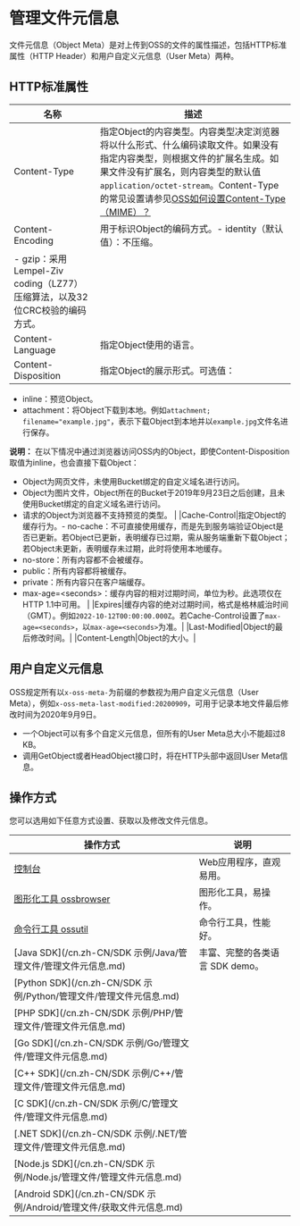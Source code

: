 # 管理文件元信息

文件元信息（Object Meta）是对上传到OSS的文件的属性描述，包括HTTP标准属性（HTTP Header）和用户自定义元信息（User Meta）两种。

## HTTP标准属性

|名称|描述|
|--|--|
|Content-Type|指定Object的内容类型。内容类型决定浏览器将以什么形式、什么编码读取文件。如果没有指定内容类型，则根据文件的扩展名生成。如果文件没有扩展名，则内容类型的默认值`application/octet-stream`。Content-Type的常见设置请参见[OSS如何设置Content-Type（MIME）？](https://help.aliyun.com/knowledge_detail/39522.html)|
|Content-Encoding|用于标识Object的编码方式。-   identity（默认值）：不压缩。
-   gzip：采用Lempel-Ziv coding（LZ77） 压缩算法，以及32位CRC校验的编码方式。 |
|Content-Language|指定Object使用的语言。|
|Content-Disposition|指定Object的展示形式。可选值：

-   inline：预览Object。
-   attachment：将Object下载到本地。例如`attachment; filename="example.jpg"`，表示下载Object到本地并以`example.jpg`文件名进行保存。

**说明：** 在以下情况中通过浏览器访问OSS内的Object，即使Content-Disposition取值为inline，也会直接下载Object：

-   Object为网页文件，未使用Bucket绑定的自定义域名进行访问。
-   Object为图片文件，Object所在的Bucket于2019年9月23日之后创建，且未使用Bucket绑定的自定义域名进行访问。
-   请求的Object为浏览器不支持预览的类型。 |
|Cache-Control|指定Object的缓存行为。-   no-cache：不可直接使用缓存，而是先到服务端验证Object是否已更新。若Object已更新，表明缓存已过期，需从服务端重新下载Object；若Object未更新，表明缓存未过期，此时将使用本地缓存。
-   no-store：所有内容都不会被缓存。
-   public：所有内容都将被缓存。
-   private：所有内容只在客户端缓存。
-   max-age=<seconds\>：缓存内容的相对过期时间，单位为秒。此选项仅在HTTP 1.1中可用。 |
|Expires|缓存内容的绝对过期时间，格式是格林威治时间（GMT）。例如`2022-10-12T00:00:00.000Z`。若Cache-Control设置了`max-age=<seconds>`，以`max-age=<seconds>`为准。|
|Last-Modified|Object的最后修改时间。|
|Content-Length|Object的大小。|

## 用户自定义元信息

OSS规定所有以`x-oss-meta-`为前缀的参数视为用户自定义元信息（User Meta），例如`x-oss-meta-last-modified:20200909`，可用于记录本地文件最后修改时间为2020年9月9日。

-   一个Object可以有多个自定义元信息，但所有的User Meta总大小不能超过8 KB。
-   调用GetObject或者HeadObject接口时，将在HTTP头部中返回User Meta信息。

## 操作方式

您可以选用如下任意方式设置、获取以及修改文件元信息。

|操作方式|说明|
|----|--|
|[控制台](/cn.zh-CN/控制台用户指南/文件管理/设置文件HTTP头.md)|Web应用程序，直观易用。|
|[图形化工具 ossbrowser](/cn.zh-CN/常用工具/图形化管理工具ossbrowser/快速开始.md)|图形化工具，易操作。|
|[命令行工具 ossutil](/cn.zh-CN/常用工具/命令行工具ossutil/常用命令/set-meta.md)|命令行工具，性能好。|
|[Java SDK](/cn.zh-CN/SDK 示例/Java/管理文件/管理文件元信息.md)|丰富、完整的各类语言 SDK demo。|
|[Python SDK](/cn.zh-CN/SDK 示例/Python/管理文件/管理文件元信息.md)|
|[PHP SDK](/cn.zh-CN/SDK 示例/PHP/管理文件/管理文件元信息.md)|
|[Go SDK](/cn.zh-CN/SDK 示例/Go/管理文件/管理文件元信息.md)|
|[C++ SDK](/cn.zh-CN/SDK 示例/C++/管理文件/管理文件元信息.md)|
|[C SDK](/cn.zh-CN/SDK 示例/C/管理文件/管理文件元信息.md)|
|[.NET SDK](/cn.zh-CN/SDK 示例/.NET/管理文件/管理文件元信息.md)|
|[Node.js SDK](/cn.zh-CN/SDK 示例/Node.js/管理文件/管理文件元信息.md)|
|[Android SDK](/cn.zh-CN/SDK 示例/Android/管理文件/获取文件元信息.md)|

